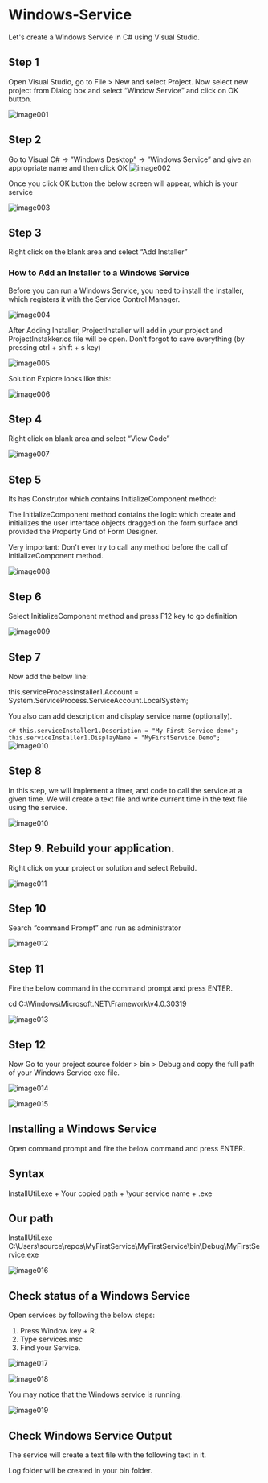 # Windows-Service
Let's create a Windows Service in C# using Visual Studio. 
## Step 1
Open Visual Studio, go to File > New and select Project. Now select new project from Dialog box and select “Window Service” and click on OK button.

![image001](https://user-images.githubusercontent.com/37344605/61525900-28741780-aa3b-11e9-83ee-f93918ba1ea5.png)

## Step 2

Go to Visual C# -> ”Windows Desktop” -> ”Windows Service” and give an appropriate name and then click OK
![image002](https://user-images.githubusercontent.com/37344605/61525953-46417c80-aa3b-11e9-88ef-8da3d5697fdd.png)

Once you click OK button the below screen will appear, which is your service

![image003](https://user-images.githubusercontent.com/37344605/61526011-65400e80-aa3b-11e9-9d07-f05e67a3fcb5.png)

## Step 3

Right click on the blank area and select “Add Installer”
 
### How to Add an Installer to a Windows Service
 
Before you can run a Windows Service, you need to install the Installer, which registers it with the Service Control Manager.

![image004](https://user-images.githubusercontent.com/37344605/61526094-91f42600-aa3b-11e9-8e4d-230c10bdc950.png)

After Adding Installer, ProjectInstaller will add in your project and ProjectInstakker.cs file will be open. Don’t forgot to save everything (by pressing ctrl + shift + s key)

![image005](https://user-images.githubusercontent.com/37344605/61526144-aafcd700-aa3b-11e9-9e81-f0d0cee0bfc9.png)

Solution Explore looks like this:

![image006](https://user-images.githubusercontent.com/37344605/61526183-bcde7a00-aa3b-11e9-80b7-ecb7a5579f44.png)

## Step 4

Right click on blank area and select “View Code”

![image007](https://user-images.githubusercontent.com/37344605/61526214-d4b5fe00-aa3b-11e9-8018-0f4c682595d3.png)

## Step 5

Its has Construtor which contains InitializeComponent method:
 
The InitializeComponent method contains the logic which create and initializes the user interface objects dragged on the form surface and provided the Property Grid of Form Designer.
 
Very important: Don't ever try to call any method before the call of InitializeComponent method.

![image008](https://user-images.githubusercontent.com/37344605/61526269-ee574580-aa3b-11e9-9531-c1da1848badd.png)

## Step 6

Select InitializeComponent method and press F12 key to go definition

![image009](https://user-images.githubusercontent.com/37344605/61526304-04650600-aa3c-11e9-9877-a589aafa8a6f.png)

## Step 7

Now add the below line:
 
this.serviceProcessInstaller1.Account = System.ServiceProcess.ServiceAccount.LocalSystem;
 
You also can add description and display service name (optionally).

``c#
this.serviceInstaller1.Description = "My First Service demo";  
this.serviceInstaller1.DisplayName = "MyFirstService.Demo"; 
``
![image010](https://user-images.githubusercontent.com/37344605/61526437-3bd3b280-aa3c-11e9-92d3-b5d8aceb587e.png)

## Step 8

In this step, we will implement a timer, and code to call the service at a given time. We will create a text file and write current time in the text file using the service.

![image010](https://user-images.githubusercontent.com/37344605/61526437-3bd3b280-aa3c-11e9-92d3-b5d8aceb587e.png)

## Step 9. Rebuild your application.
 
Right click on your project or solution and select Rebuild.

![image011](https://user-images.githubusercontent.com/37344605/61526665-a84eb180-aa3c-11e9-9d35-64ff74a70991.png)

## Step 10

Search “command Prompt” and run as administrator

![image012](https://user-images.githubusercontent.com/37344605/61526832-07acc180-aa3d-11e9-9f27-86c946391905.png)

## Step 11

Fire the below command in the command prompt and press ENTER.
 
cd C:\Windows\Microsoft.NET\Framework\v4.0.30319 

![image013](https://user-images.githubusercontent.com/37344605/61526884-1b582800-aa3d-11e9-9cef-7e785bd871f6.png)

## Step 12

Now Go to your project source folder > bin > Debug and copy the full path of your Windows Service exe file.

![image014](https://user-images.githubusercontent.com/37344605/61526934-30cd5200-aa3d-11e9-8d1a-38788fed7885.png)

![image015](https://user-images.githubusercontent.com/37344605/61526968-3cb91400-aa3d-11e9-8a8f-cd059e732567.png)

## Installing a Windows Service

Open command prompt and fire the below command and press ENTER.
 
## Syntax

InstallUtil.exe + Your copied path + \your service name + .exe
 
## Our path

InstallUtil.exe C:\Users\source\repos\MyFirstService\MyFirstService\bin\Debug\MyFirstService.exe

![image016](https://user-images.githubusercontent.com/37344605/61527087-8275dc80-aa3d-11e9-904c-f2313ada8334.png)

## Check status of a Windows Service

Open services by following the below steps:
1. Press Window key + R.
2. Type services.msc
3. Find your Service.

![image017](https://user-images.githubusercontent.com/37344605/61527139-9cafba80-aa3d-11e9-867f-cfa8e8570fd7.png)

![image018](https://user-images.githubusercontent.com/37344605/61527148-9faaab00-aa3d-11e9-8040-07f6eecfa6ce.png)

You may notice that the Windows service is running.

![image019](https://user-images.githubusercontent.com/37344605/61527258-d385d080-aa3d-11e9-8526-72d9a82da56a.png)

## Check Windows Service Output 
 
The service will create a text file with the following text in it. 

Log folder will be created in your bin folder.
